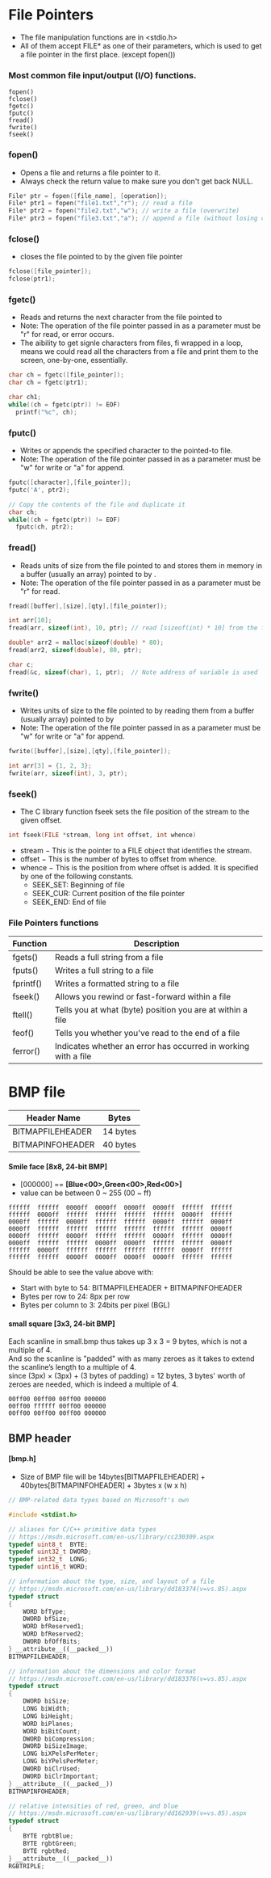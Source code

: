 # File Pointers
- The file manipulation functions are in <stdio.h>
- All of them accept FILE* as one of their parameters, which is used to get a file pointer in the first place. (except fopen())

### Most common file input/output (I/O) functions.
```
fopen()
fclose()
fgetc()
fputc()
fread()
fwrite()
fseek()
```

### fopen()
- Opens a file and returns a file pointer to it.
- Always check the return value to make sure you don't get back NULL.

```cpp
File* ptr = fopen([file_name], [operation]);
File* ptr1 = fopen("file1.txt","r"); // read a file
File* ptr2 = fopen("file2.txt","w"); // write a file (overwrite)
File* ptr3 = fopen("file3.txt","a"); // append a file (without losing contents)
```

### fclose()
- closes the file pointed to by the given file pointer

```cpp
fclose([file_pointer]);
fclose(ptr1);
```

### fgetc()
- Reads and returns the next character from the file pointed to
- Note: The operation of the file pointer passed in as a parameter must be "r" for read, or error occurs.
- The aibility to get signle characters from files, fi wrapped in a loop, means we could read all the characters from a file and print them to the screen, one-by-one, essentially.

```cpp
char ch = fgetc([file_pointer]);
char ch = fgetc(ptr1);

char ch1;
while((ch = fgetc(ptr)) != EOF)
  printf("%c", ch);
```

### fputc()
- Writes or appends the specified character to the pointed-to file.
- Note: The operation of the file pointer passed in as a parameter must be "w" for write or "a" for append.

```cpp
fputc([character],[file_pointer]);
fputc('A', ptr2);

// Copy the contents of the file and duplicate it
char ch;
while((ch = fgetc(ptr)) != EOF)
  fputc(ch, ptr2);
```

### fread()
- Reads <qty> units of size <size> from the file pointed to and stores them in memory in a buffer (usually an array) pointed to by <buffer>.
- Note: The operation of the file pointer passed in as a parameter must be "r" for read.

```cpp
fread([buffer],[size],[qty],[file_pointer]);

int arr[10];
fread(arr, sizeof(int), 10, ptr); // read [sizeof(int) * 10] from the file and store it in array [arr]

double* arr2 = malloc(sizeof(double) * 80);
fread(arr2, sizeof(double), 80, ptr);

char c;
fread(&c, sizeof(char), 1, ptr);  // Note address of variable is used
```

### fwrite()
- Writes <qty> units of size <size> to the file pointed to by reading them from a buffer (usually array) pointed to by <buffer>
- Note: The operation of the file pointer passed in as a parameter must be "w" for write or "a" for append.

```cpp
fwrite([buffer],[size],[qty],[file_pointer]);

int arr[3] = {1, 2, 3};
fwrite(arr, sizeof(int), 3, ptr);
```

### fseek()
- The C library function fseek sets the file position of the stream to the given offset.

```cpp
int fseek(FILE *stream, long int offset, int whence)
```

- stream − This is the pointer to a FILE object that identifies the stream.
- offset − This is the number of bytes to offset from whence.
- whence − This is the position from where offset is added. It is specified by one of the following constants.
  - SEEK_SET: Beginning of file 
  - SEEK_CUR: Current position of the file pointer
  - SEEK_END: End of file
  
### File Pointers functions

| Function  | Description                                                    |
|-----------|----------------------------------------------------------------|
| fgets()   | Reads a full string from a file                                |
| fputs()   | Writes a full string to a file                                 |
| fprintf() | Writes a formatted string to a file                            |
| fseek()   | Allows you rewind or fast-forward within a file                |
| ftell()   | Tells you at what (byte) position you are at within a file     |
| feof()    | Tells you whether you've read to the end of a file             |
| ferror()  | Indicates whether an error has occurred in working with a file |


# BMP file


| Header Name                | Bytes    |
|----------------------------|----------|
| BITMAPFILEHEADER           | 14 bytes |
| BITMAPINFOHEADER           | 40 bytes |

#### Smile face [8x8, 24-bit BMP]
- [000000] == **[Blue<00>,Green<00>,Red<00>]**
- value can be between 0 ~ 255 (00 ~ ff)

```
ffffff  ffffff  0000ff  0000ff  0000ff  0000ff  ffffff  ffffff
ffffff  0000ff  ffffff  ffffff  ffffff  ffffff  0000ff  ffffff
0000ff  ffffff  0000ff  ffffff  ffffff  0000ff  ffffff  0000ff
0000ff  ffffff  ffffff  ffffff  ffffff  ffffff  ffffff  0000ff
0000ff  ffffff  0000ff  ffffff  ffffff  0000ff  ffffff  0000ff
0000ff  ffffff  ffffff  0000ff  0000ff  ffffff  ffffff  0000ff
ffffff  0000ff  ffffff  ffffff  ffffff  ffffff  0000ff  ffffff
ffffff  ffffff  0000ff  0000ff  0000ff  0000ff  ffffff  ffffff
```

Should be able to see the value above with:
- Start with byte to 54: BITMAPFILEHEADER + BITMAPINFOHEADER
- Bytes per row to 24: 8px per row
- Bytes per column to 3: 24bits per pixel (BGL)

#### small square [3x3, 24-bit BMP]
Each scanline in small.bmp thus takes up 3 x 3 = 9 bytes, which is not a multiple of 4.\
And so the scanline is "padded" with as many zeroes as it takes to extend the scanline’s length to a multiple of 4.\
since (3px) × (3px) + (3 bytes of padding) = 12 bytes, 3 bytes' worth of zeroes are needed, which is indeed a multiple of 4.

```
00ff00 00ff00 00ff00 000000
00ff00 ffffff 00ff00 000000
00ff00 00ff00 00ff00 000000
```

## BMP header
#### [bmp.h]
- Size of BMP file will be 14bytes[BITMAPFILEHEADER] + 40bytes[BITMAPINFOHEADER] + 3bytes x (w x h)

```cpp
// BMP-related data types based on Microsoft's own

#include <stdint.h>

// aliases for C/C++ primitive data types
// https://msdn.microsoft.com/en-us/library/cc230309.aspx
typedef uint8_t  BYTE;
typedef uint32_t DWORD;
typedef int32_t  LONG;
typedef uint16_t WORD;

// information about the type, size, and layout of a file
// https://msdn.microsoft.com/en-us/library/dd183374(v=vs.85).aspx
typedef struct
{
    WORD bfType;
    DWORD bfSize;
    WORD bfReserved1;
    WORD bfReserved2;
    DWORD bfOffBits;
} __attribute__((__packed__))
BITMAPFILEHEADER;

// information about the dimensions and color format
// https://msdn.microsoft.com/en-us/library/dd183376(v=vs.85).aspx
typedef struct
{
    DWORD biSize;
    LONG biWidth;
    LONG biHeight;
    WORD biPlanes;
    WORD biBitCount;
    DWORD biCompression;
    DWORD biSizeImage;
    LONG biXPelsPerMeter;
    LONG biYPelsPerMeter;
    DWORD biClrUsed;
    DWORD biClrImportant;
} __attribute__((__packed__))
BITMAPINFOHEADER;

// relative intensities of red, green, and blue
// https://msdn.microsoft.com/en-us/library/dd162939(v=vs.85).aspx
typedef struct
{
    BYTE rgbtBlue;
    BYTE rgbtGreen;
    BYTE rgbtRed;
} __attribute__((__packed__))
RGBTRIPLE;

```
